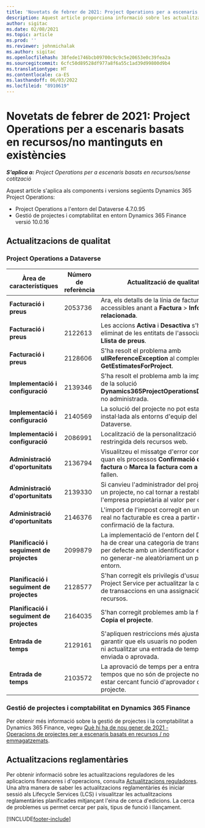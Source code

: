 ```yaml
---
title: 'Novetats de febrer de 2021: Project Operations per a escenaris basats en recursos/no mantinguts en existències'
description: Aquest article proporciona informació sobre les actualitzacions de qualitat disponibles a la versió de febrer de 2021 de Project Operations per a escenaris basats en recursos o no emmagatzemats.
author: sigitac
ms.date: 02/08/2021
ms.topic: article
ms.prod: ''
ms.reviewer: johnmichalak
ms.author: sigitac
ms.openlocfilehash: 38fede1746bcb09700c9c9c5e20653e0c39fea2a
ms.sourcegitcommit: 6cfc50d89528df977a8f6a55c1ad39d99800d9b4
ms.translationtype: HT
ms.contentlocale: ca-ES
ms.lasthandoff: 06/03/2022
ms.locfileid: "8910619"
---
```

# <a name="whats-new-february-2021---project-operations-for-resourcenon-stocked-based-scenarios"></a>Novetats de febrer de 2021: Project Operations per a escenaris basats en recursos/no mantinguts en existències

_**S'aplica a:** Project Operations per a escenaris basats en recursos/sense cotització_

Aquest article s'aplica als components i versions següents Dynamics 365 Project Operations:

- Project Operations a l'entorn del Dataverse 4.7.0.95
- Gestió de projectes i comptabilitat en entorn Dynamics 365 Finance versió 10.0.16 

## <a name="quality-updates"></a>Actualitzacions de qualitat

### <a name="project-operations-on-dataverse"></a>Project Operations a Dataverse

| **Àrea de característiques** | **Número de referència** | **Actualització de qualitat** |
| --- | --- | --- |
| **Facturació i preus** | 2053736 | Ara, els detalls de la línia de factura estan accessibles anant a **Factura** > **Informació relacionada**. |
| **Facturació i preus** | 2122613 | Les accions **Activa** i **Desactiva** s'han eliminat de les entitats de l'associació **Llista de preus**. |
| **Facturació i preus** | 2128606 | S'ha resolt el problema amb **ullReferenceException** al complement **GetEstimatesForProject**. |
| **Implementació i configuració** | 2139346 | S'ha resolt el problema amb la importació de la solució **Dynamics365ProjectOperationsDualWrite** no administrada. |
| **Implementació i configuració** | 2140569 | La solució del projecte no pot estar instal·lada als entorns d'equip del Dataverse. |
| **Implementació i configuració** | 2086991 | Localització de la personalització restringida dels recursos web. |
| **Administració d'oportunitats** | 2136794 | Visualitzeu el missatge d'error correcte quan els processos **Confirmació de la factura** o **Marca la factura com a pagada** fallen. |
| **Administració d'oportunitats** | 2139330 | Si canvieu l'administrador del projecte en un projecte, no cal tornar a restablir l'empresa propietària al valor per defecte. |
| **Administració d'oportunitats** | 2146376 | L'import de l'impost corregit en un valor real no facturable es crea a partir de la confirmació de la factura. |
| **Planificació i seguiment de projectes** | 2099879 | La implementació de l'entorn del Dataverse ha de crear una categoria de transacció per defecte amb un identificador estàtic i no generar-ne aleatòriament un per entorn. |
| **Planificació i seguiment de projectes** | 2128577 | S'han corregit els privilegis d'usuari del Project Service per actualitzar la categoria de transaccions en una assignació de recursos. |
| **Planificació i seguiment de projectes** | 2164035 | S'han corregit problemes amb la funció **Copia el projecte**. |
| **Entrada de temps** | 2129161 | S'apliquen restriccions més ajustades per garantir que els usuaris no poden canviar ni actualitzar una entrada de temps enviada o aprovada. |
| **Entrada de temps** | 2103572 | La aprovació de temps per a entrades de tempos que no són de projecte no pot estar cercant funció d'aprovador de projecte. |

### <a name="project-management-and-accounting-in-dynamics-365-finance"></a>Gestió de projectes i comptabilitat en Dynamics 365 Finance 

Per obtenir més informació sobre la gestió de projectes i la comptabilitat a Dynamics 365 Finance, vegeu [Què hi ha de nou gener de 2021 - Operacions de projectes per a escenaris basats en recursos / no emmagatzemats](whats-new-jan-2021-resource-based.md).


## <a name="regulatory-updates"></a>Actualitzacions reglamentàries

Per obtenir informació sobre les actualitzacions reguladores de les aplicacions financeres i d'operacions, consulta [Actualitzacions reguladores](/dynamics365/finance/localizations/regulatory-updates). Una altra manera de saber les actualitzacions reglamentàries és iniciar sessió als Lifecycle Services (LCS) i visualitzar les actualitzacions reglamentàries planificades mitjançant l'eina de cerca d'edicions. La cerca de problemes us permet cercar per país, tipus de funció i llançament.


[!INCLUDE[footer-include](../includes/footer-banner.md)]